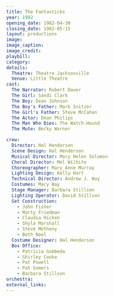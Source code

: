 ```yaml
---
title: The Fantasticks
year: 1982
opening_date: 1982-04-30
closing_date: 1982-05-15
layout: productions
image:
image_caption:
image_credit:
playbill: 
category: 
details:
  Theatre: Theatre Jacksonville
  Venue: Little Theatre
cast:
  The Narrator: Robert Dauer
  The Girl: Sandi Clark
  The Boy: Dean Johnson
  The Boy's Father: Mark Snitzer
  The Girl's Father: Steve McCahan
  The Actor: Dean Philips
  The Man Who Dies: The Watch-Hound
  The Mute: Becky Warner

crew:
  Director: Hal Henderson
  Scene Design: Hal Henderson
  Musical Director: Mary Helen Solomon
  Choral Director: Mel Wilhite
  Choreographer: Mary Anne Murray
  Lighting Design: Kelly Hart
  Technical Director: Andrew J. Way
  Costumes: Mary Way
  Stage Manager: Barbara Stillson
  Lighting Operator: David Stillson
  Set Construction:
    - John Fisher
    - Marty Friedman
    - Claudia Hicken
    - Shyla Marshall
    - Steve Metheny
    - Beth Noel
  Costume Designer: Hal Henderson
  Box Office:
    - Patricia Gombeda
    - Shirley Cooke
    - Pat Powell
    - Pat Somers
    - Barbara Stillson
orchestra:
external_links:
---
```


